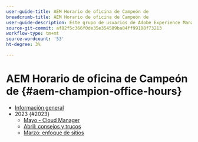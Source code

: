 ```yaml
---
user-guide-title: AEM Horario de oficina de Campeón de
breadcrumb-title: AEM Horario de oficina de Campeón de
user-guide-description: Este grupo de usuarios de Adobe Experience Manager AEM (AEMUG) se ve facilitado por la clase de campeones de la temporada 2022-2023 de la categoría de campeones de la categoría de. Los Campeones utilizarán esta AEMUG como plataforma para sus horarios de oficina mensuales
source-git-commit: af82f5c366f0de35e354589ba84ff99108f73213
workflow-type: tm+mt
source-wordcount: '53'
ht-degree: 3%

---
```



# AEM Horario de oficina de Campeón de {#aem-champion-office-hours}

+ [Información general](overview.md)
+ 2023 {#2023}
   + [Mayo - Cloud Manager](2023/may.md)
   + [Abril: consejos y trucos](2023/april.md)
   + [Marzo: enfoque de sitios](2023/march.md)

